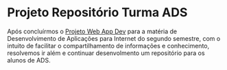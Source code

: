 # Projeto Repositório Turma ADS

Após concluírmos o [Projeto Web App Dev](https://github.com/pomptrash/trabalho-webApp-dev) para a matéria de Desenvolvimento de Aplicações para Internet do segundo semestre,  com o intuito de facilitar o compartilhamento de informações e conhecimento, resolvemos ir além e continuar desenvolmento um repositório para os alunos de ADS.
